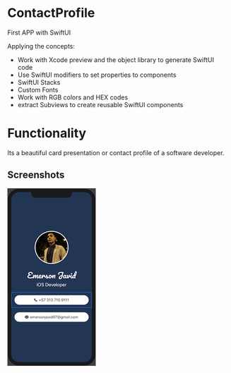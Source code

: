 # ContactProfile
First APP with SwiftUI

Applying the concepts:

* Work with Xcode preview and the object library to generate SwiftUI code 
* Use SwiftUI modifiers to set properties to components
* SwiftUI Stacks
* Custom Fonts
* Work with RGB colors and HEX codes
* extract Subviews to create reusable SwiftUI components


# Functionality
Its a beautiful card presentation or contact profile of a software developer.


## Screenshots

![Portrait](Documentation/portrait.png)
